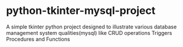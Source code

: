# python-tkinter-mysql-project
A simple tkinter python project designed to illustrate various database management system qualities(mysql) like CRUD operations Triggers Procedures and Functions
